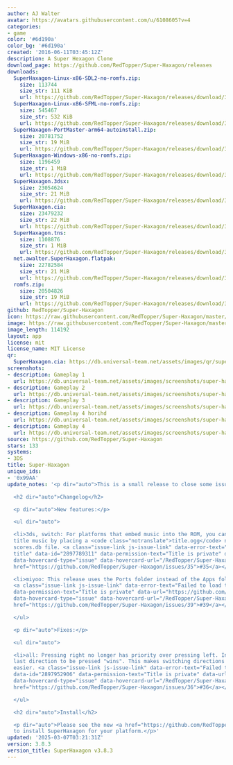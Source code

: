 ```yaml
---
author: AJ Walter
avatar: https://avatars.githubusercontent.com/u/6108605?v=4
categories:
- game
color: '#6d190a'
color_bg: '#6d190a'
created: '2016-06-11T03:45:12Z'
description: A Super Hexagon Clone
download_page: https://github.com/RedTopper/Super-Haxagon/releases
downloads:
  SuperHaxagon-Linux-x86-SDL2-no-romfs.zip:
    size: 113744
    size_str: 111 KiB
    url: https://github.com/RedTopper/Super-Haxagon/releases/download/3.8.3/SuperHaxagon-Linux-x86-SDL2-no-romfs.zip
  SuperHaxagon-Linux-x86-SFML-no-romfs.zip:
    size: 545467
    size_str: 532 KiB
    url: https://github.com/RedTopper/Super-Haxagon/releases/download/3.8.3/SuperHaxagon-Linux-x86-SFML-no-romfs.zip
  SuperHaxagon-PortMaster-arm64-autoinstall.zip:
    size: 20781752
    size_str: 19 MiB
    url: https://github.com/RedTopper/Super-Haxagon/releases/download/3.8.3/SuperHaxagon-PortMaster-arm64-autoinstall.zip
  SuperHaxagon-Windows-x86-no-romfs.zip:
    size: 1196459
    size_str: 1 MiB
    url: https://github.com/RedTopper/Super-Haxagon/releases/download/3.8.3/SuperHaxagon-Windows-x86-no-romfs.zip
  SuperHaxagon.3dsx:
    size: 23054624
    size_str: 21 MiB
    url: https://github.com/RedTopper/Super-Haxagon/releases/download/3.8.3/SuperHaxagon.3dsx
  SuperHaxagon.cia:
    size: 23479232
    size_str: 22 MiB
    url: https://github.com/RedTopper/Super-Haxagon/releases/download/3.8.3/SuperHaxagon.cia
  SuperHaxagon.tns:
    size: 1108876
    size_str: 1 MiB
    url: https://github.com/RedTopper/Super-Haxagon/releases/download/3.8.3/SuperHaxagon.tns
  net.awalter.SuperHaxagon.flatpak:
    size: 22782584
    size_str: 21 MiB
    url: https://github.com/RedTopper/Super-Haxagon/releases/download/3.8.3/net.awalter.SuperHaxagon.flatpak
  romfs.zip:
    size: 20504826
    size_str: 19 MiB
    url: https://github.com/RedTopper/Super-Haxagon/releases/download/3.8.3/romfs.zip
github: RedTopper/Super-Haxagon
icon: https://raw.githubusercontent.com/RedTopper/Super-Haxagon/master/media/icon-3ds.png
image: https://raw.githubusercontent.com/RedTopper/Super-Haxagon/master/media/banner.png
image_length: 114192
layout: app
license: mit
license_name: MIT License
qr:
  SuperHaxagon.cia: https://db.universal-team.net/assets/images/qr/superhaxagon-cia.png
screenshots:
- description: Gameplay 1
  url: https://db.universal-team.net/assets/images/screenshots/super-haxagon/gameplay-1.png
- description: Gameplay 2
  url: https://db.universal-team.net/assets/images/screenshots/super-haxagon/gameplay-2.png
- description: Gameplay 3
  url: https://db.universal-team.net/assets/images/screenshots/super-haxagon/gameplay-3.png
- description: Gameplay 4 horihd
  url: https://db.universal-team.net/assets/images/screenshots/super-haxagon/gameplay-4-horihd.png
- description: Gameplay 4
  url: https://db.universal-team.net/assets/images/screenshots/super-haxagon/gameplay-4.png
source: https://github.com/RedTopper/Super-Haxagon
stars: 133
systems:
- 3DS
title: Super-Haxagon
unique_ids:
- '0x99AA'
update_notes: '<p dir="auto">This is a small release to close some issues.</p>

  <h2 dir="auto">Changelog</h2>

  <p dir="auto">New features:</p>

  <ul dir="auto">

  <li>3ds, switch: For platforms that embed music into the ROM, you can add custom
  title music by placing a <code class="notranslate">title.ogg</code> next to your
  scores.db file. <a class="issue-link js-issue-link" data-error-text="Failed to load
  title" data-id="2897789311" data-permission-text="Title is private" data-url="https://github.com/RedTopper/Super-Haxagon/issues/35"
  data-hovercard-type="issue" data-hovercard-url="/RedTopper/Super-Haxagon/issues/35/hovercard"
  href="https://github.com/RedTopper/Super-Haxagon/issues/35">#35</a></li>

  <li>miyoo: This release uses the Ports folder instead of the Apps folder on OnionOS
  <a class="issue-link js-issue-link" data-error-text="Failed to load title" data-id="2899353490"
  data-permission-text="Title is private" data-url="https://github.com/RedTopper/Super-Haxagon/issues/39"
  data-hovercard-type="issue" data-hovercard-url="/RedTopper/Super-Haxagon/issues/39/hovercard"
  href="https://github.com/RedTopper/Super-Haxagon/issues/39">#39</a></li>

  </ul>

  <p dir="auto">Fixes:</p>

  <ul dir="auto">

  <li>all: Pressing right no longer has priority over pressing left. Instead, the
  last direction to be pressed "wins". This makes switching directions faster and
  easier. <a class="issue-link js-issue-link" data-error-text="Failed to load title"
  data-id="2897952906" data-permission-text="Title is private" data-url="https://github.com/RedTopper/Super-Haxagon/issues/36"
  data-hovercard-type="issue" data-hovercard-url="/RedTopper/Super-Haxagon/issues/36/hovercard"
  href="https://github.com/RedTopper/Super-Haxagon/issues/36">#36</a></li>

  </ul>

  <h2 dir="auto">Install</h2>

  <p dir="auto">Please see the new <a href="https://github.com/RedTopper/Super-Haxagon/blob/master/INSTALL.md">INSTALL.md</a>
  to install SuperHaxagon for your platform.</p>'
updated: '2025-03-07T03:21:31Z'
version: 3.8.3
version_title: SuperHaxagon v3.8.3
---
```

